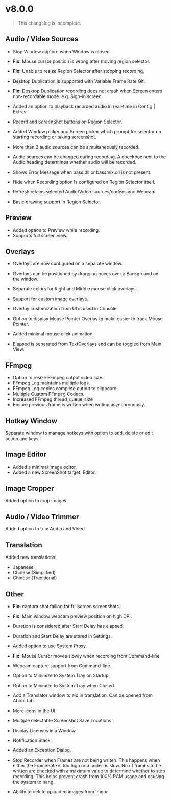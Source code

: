 # v8.0.0

> This changelog is incomplete.

## Audio / Video Sources

- Stop Window capture when Window is closed.
- **Fix:** Mouse cursor position is wrong after moving region selector.
- **Fix:** Unable to resize Region Selector after stopping recording.
- Desktop Duplication is supported with Variable Frame Rate Gif.

- **Fix:** Desktop Duplication recording does not crash when Screen enters
  non-recordable mode. e.g. Sign-in screen.

- Added an option to playback recorded audio in real-time in Config | Extras.
- Record and ScreenShot buttons on Region Selector.

- Added Window picker and Screen picker which prompt for selector on starting
  recording or taking screenshot.

- More than 2 audio sources can be simultaneously recorded.

- Audio sources can be changed during recording. A checkbox next to the Audio
  heading determines whether audio will be recorded.

- Shows Error Message when bass.dll or bassmix.dll is not present.
- Hide when Recording option is configured on Region Selector itself.
- Refresh retains selected Audio/Video sources/codecs and Webcam.
- Basic drawing support in Region Selector.

## Preview

- Added option to Preview while recording.
- Supports full screen view.

## Overlays

- Overlays are now configured on a separate window.
- Overlays can be positioned by dragging boxes over a Background on the window.
- Separate colors for Right and Middle mouse click overlays.
- Support for custom image overlays.
- Overlay customization from UI is used in Console.

- Option to display Mouse Pointer Overlay to make easier to track Mouse
  Pointer.

- Added minimal mouse click animation.
- Elapsed is separated from TextOverlays and can be toggled from Main View.

## FFmpeg

- Option to resize FFmpeg output video size.
- FFmpeg Log maintains multiple logs.
- FFmpeg Log copies complete output to clipboard.
- Multiple Custom FFmpeg Codecs.
- Increased FFmpeg thread_queue_size
- Ensure previous frame is written when writing asynchronously.

## Hotkey Window

Separate window to manage hotkeys with option to add, delete or edit action
and keys.

## Image Editor

- Added a minimal image editor.
- Added a new ScreenShot target: Editor.

## Image Cropper

Added option to crop images.

## Audio / Video Trimmer

Added option to trim Audio and Video.

## Translation

Added new translations:

- Japanese
- Chinese (Simplified)
- Chinese (Traditional)

## Other

- **Fix:** captura shot failing for fullscreen screenshots.
- **Fix:** Main window webcam preview position on high DPI.
- Duration is considered after Start Delay has elapsed.
- Duration and Start Delay are stored in Settings.
- Added option to use System Proxy.
- **Fix:** Mouse Cursor moves slowly when recording from Command-line
- Webcam capture support from Command-line.
- Option to Minimize to System Tray on Startup.
- Option to Minimize to System Tray when Closed.
- Add a Translator window to aid in translation. Can be opened from About tab.
- More icons in the UI.
- Multiple selectable Screenshot Save Locations.
- Display Licenses in a Window.
- Notification Stack
- Added an Exception Dialog.

- Stop Recorder when Frames are not being writen. This happens when either the
  FrameRate is too high or a codec is slow. No of frames to be written are
  checked with a maximum value to determine whether to stop recording. This
  helps prevent crash from 100% RAM usage and causing the system to hang.

- Ability to delete uploaded images from Imgur